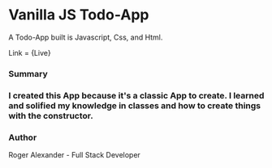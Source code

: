# Vanilla JS Todo-App

A Todo-App built is Javascript, Css, and Html.

Link = {Live}

<h3>Summary<h3>
  
I created this App because it's a classic App to create. I learned and solified my knowledge in classes and how to create things with the constructor.

<h3>Author</h3>

Roger Alexander - Full Stack Developer
